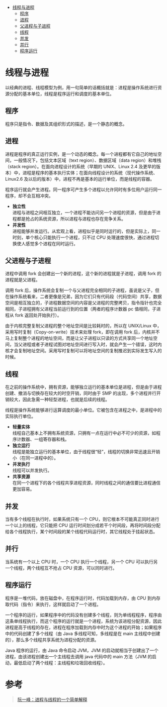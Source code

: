 - [线程与进程](#线程与进程)
    - [程序](#程序)
    - [进程](#进程)
    - [父进程与子进程](#父进程与子进程)
    - [线程](#线程)
    - [并发](#并发)
    - [并行](#并行)
    - [程序运行](#程序运行)

# 线程与进程

以经典的进程、线程模型为例，用一句简单的话概括就是：进程是操作系统进行资源分配的基本单位，线程是程序运行和调度的基本单位。  

## 程序

程序只是指令、数据及其组织形式的描述，是一个静态的概念。  

## 进程

进程是程序的真正运行实例，是一个动态的概念。每一个进程都有它自己的地址空间，一般情况下，包括文本区域（text region）、数据区域（data region）和堆栈（stack region）。在面向进程设计的系统（早期的 UNIX、Linux 2.4 及更早的版本）中，进程是程序的基本执行实体；在面向线程设计的系统（现代操作系统、Linux2.6 及以后的版本）中，进程不再是基本的运行单位，而是线程的容器。  

程序运行就会产生进程。同一程序可产生多个进程以允许同时有多位用户运行同一程序，却不会互相冲突。  

- **独立性**  
进程与进程之间相互独立，一个进程不能访问另一个进程的资源，但是由于进程都是抢占的系统资源，所以进程与进程也存在竞争关系。  
- **并发性**  
进程能够并发运行。从宏观上看，进程似乎是同时运行的，但是实际上，同一时刻，单个核心只能执行一个进程，只不过 CPU 处理速度很快，通过进程切换使人感觉多个进程在同时运行。  

## 父进程与子进程
进程中调用 fork 会创建出一个新的进程，这个新的进程就是子进程，调用 fork 的进程就是父进程。  

调用 fork 后，操作系统会复制一个与父进程完全相同的子进程，虽说是父子，但在操作系统看来，二者更像是兄弟，因为它们只有代码段（代码空间）共享，数据空间是相互独立的，子进程数据空间的内容是父进程的完整拷贝，指令指针也完全相同，子进程拥有父进程当前运行到的位置（两者的程序计数器 pc 值相同，子进程从 fork 返回处开始执行）。  

由于内核完整复制父进程的整个地址空间是比较耗时的，所以在 UNIX/Linux 中，采用写时复制（Copy-on-write）技术来处理 fork，即在调用 fork 后，内核并不马上复制整个进程的地址空间，而是让父子进程以只读的方式共享同一个地址空间，当父进程或者子进程试图对地址空间进行写入时，就会产生一个错误，这时内核才会复制地址空间。采用写时复制可以将地址空间的复制推迟到实际发生写入的时候。  

## 线程
在之前的操作系统中，拥有资源，能够独立运行的基本单位是进程，但是由于进程创建、撤消与切换存在较大的时空开销，同时由于 SMP 的出现，多个进程并行开销较大，因此急需一种轻型进程，也就是后续的线程。  

线程是操作系统能够进行运算调度的最小单位。它被包含在进程之中，是进程中的实际执行单位。  

- **轻量实体**  
线程自己基本上不拥有系统资源，只拥有一点在运行中必不可少的资源，如程序计数器、一组寄存器和栈。  
- **独立运行**  
线程是能独立运行的基本单位，由于线程很“轻”，线程的切换非常迅速且开销小（在同一进程中的）。  
- **并发执行**  
线程可以并发执行。
- **共享资源**  
在同一个进程下的各个线程共享进程资源，同时线程之间的通信要比进程通信更加容易。  

## 并发
当有多个线程在执行时，如果系统只有一个 CPU，则它根本不可能真正同时进行一个以上的线程，它只能把 CPU 运行时间划分成若干个时间段，再将时间段分配给各个线程执行，某个时间段的某个线程代码运行时，其它线程处于挂起状态。  

## 并行
当系统有一个以上 CPU 时，一个 CPU 执行一个线程，另一个 CPU 可以执行另一个线程，两个线程互不抢占 CPU 资源，可以同时进行。  

## 程序运行
程序是一堆代码，放在磁盘中，在程序运行时，代码加载到内存，由 CPU 到内存取代码（指令）来执行，这样就启动了一个进程。  

一个程序的运行，如果程序中的代码没有创建多个线程，则为单线程程序，程序由这条单线程执行，而这个程序的运行就是一个进程，系统为该进程分配资源，因此进程是高于线程的存在，进程在程序加载到内存中时为这个进程的开始；如果程序中的代码创建了多个线程（由 Java 多线程可知，多线程是在 main 主线程中创建的），那么多个线程共享系统为进程分配的资源。  

Java 程序的运行，由 Java 命令启动 JVM，JVM 的启动就相当于创建出了一个进程，由该进程创建出一个主线程去调用 java 代码中的 main 方法（JVM 的启动，最低启动了两个线程：主线程和垃圾回收线程）。  

# 参考

> [阮一峰：进程与线程的一个简单解释](http://www.ruanyifeng.com/blog/2013/04/processes_and_threads.html)